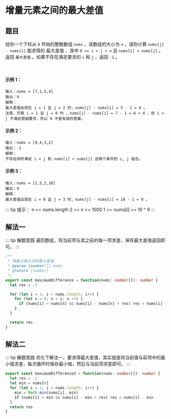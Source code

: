 # 增量元素之间的最大差值
## 题目
给你一个下标从 `0` 开始的整数数组 `nums` ，该数组的大小为 `n` ，请你计算 `nums[j] - nums[i]` 能求得的 最大差值 ，其中 `0 <= i < j < n` 且 `nums[i] < nums[j]` 。<br>
返回 `最大差值` 。如果不存在满足要求的 `i` 和 `j` ，返回 `-1` 。

 

#### 示例 1：
```
输入：nums = [7,1,5,4]
输出：4
解释：
最大差值出现在 i = 1 且 j = 2 时，nums[j] - nums[i] = 5 - 1 = 4 。
注意，尽管 i = 1 且 j = 0 时 ，nums[j] - nums[i] = 7 - 1 = 6 > 4 ，但 i > j 不满足题面要求，所以 6 不是有效的答案。
```

#### 示例 2：
```
输入：nums = [9,4,3,2]
输出：-1
解释：
不存在同时满足 i < j 和 nums[i] < nums[j] 这两个条件的 i, j 组合。
```

#### 示例 3：
```
输入：nums = [1,5,2,10]
输出：9
解释：
最大差值出现在 i = 0 且 j = 3 时，nums[j] - nums[i] = 10 - 1 = 9 。
```

::: tip 提示：
n == nums.length
2 <= n <= 1000
1 <= nums[i] <= 10 ^ 9
:::

## 解法一
::: tip 解题思路
遍历数组，将当前项与其之前的每一项求差，保存最大差值返回即可。
:::

```ts
/**
 * 增量元素之间的最大差值
 * @param {number[]} nums
 * @return {number}
 */
export const maximumDifference = function(nums: number[]): number {
  let res = -1

  for (let i = 1; i < nums.length; i++) {
    for (let n = 0; n < i; n ++) {
      if (nums[i] > nums[n] && nums[i] - nums[n] > res) res = nums[i] - nums[n]
    }
  }

  return res
}
```

## 解法二
::: tip 解题思路
优化下解法一，要求得最大差值，其实就是将当前值与前项中的最小值求差，每次循环时保存最小值，然后与当前项求差即可。
:::

```ts
export const maximumDifference2 = function(nums: number[]): number {
  let res = -1
  let min = nums[0]
  for (let i = 1; i < nums.length; i++) {
    min = Math.min(nums[i], min)
    if (nums[i] > min && nums[i] - min > res) res = nums[i] - min
  }
  return res
}
```
